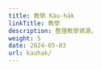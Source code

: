 ```yaml
---
title: 教學 Kàu-ha̍k
linkTitle: 教學
description: 整理教學資源。
weight: 5
date: 2024-05-03
url: kauhak/
---
```

